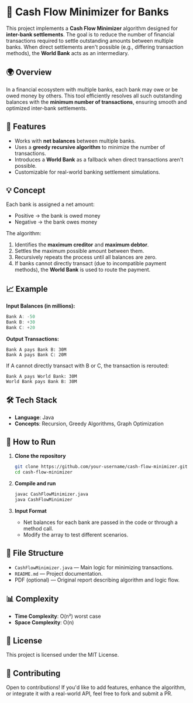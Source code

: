 
# 🏦 Cash Flow Minimizer for Banks

This project implements a **Cash Flow Minimizer** algorithm designed for **inter-bank settlements**. The goal is to reduce the number of financial transactions required to settle outstanding amounts between multiple banks. When direct settlements aren't possible (e.g., differing transaction methods), the **World Bank** acts as an intermediary.

## 🌍 Overview

In a financial ecosystem with multiple banks, each bank may owe or be owed money by others. This tool efficiently resolves all such outstanding balances with the **minimum number of transactions**, ensuring smooth and optimized inter-bank settlements.

## 📌 Features

- Works with **net balances** between multiple banks.
- Uses a **greedy recursive algorithm** to minimize the number of transactions.
- Introduces a **World Bank** as a fallback when direct transactions aren't possible.
- Customizable for real-world banking settlement simulations.

## 💡 Concept

Each bank is assigned a net amount:
- Positive → the bank is owed money
- Negative → the bank owes money

The algorithm:
1. Identifies the **maximum creditor** and **maximum debtor**.
2. Settles the maximum possible amount between them.
3. Recursively repeats the process until all balances are zero.
4. If banks cannot directly transact (due to incompatible payment methods), the **World Bank** is used to route the payment.

## 📈 Example

**Input Balances (in millions):**
```java
Bank A: -50
Bank B: +30
Bank C: +20
```

**Output Transactions:**
```
Bank A pays Bank B: 30M
Bank A pays Bank C: 20M
```

If A cannot directly transact with B or C, the transaction is rerouted:
```
Bank A pays World Bank: 30M
World Bank pays Bank B: 30M
```

## 🛠️ Tech Stack

- **Language**: Java
- **Concepts**: Recursion, Greedy Algorithms, Graph Optimization

## 🚀 How to Run

1. **Clone the repository**
   ```bash
   git clone https://github.com/your-username/cash-flow-minimizer.git
   cd cash-flow-minimizer
   ```

2. **Compile and run**
   ```bash
   javac CashFlowMinimizer.java
   java CashFlowMinimizer
   ```

3. **Input Format**
   - Net balances for each bank are passed in the code or through a method call.
   - Modify the array to test different scenarios.

## 📂 File Structure

- `CashFlowMinimizer.java` — Main logic for minimizing transactions.
- `README.md` — Project documentation.
- PDF (optional) — Original report describing algorithm and logic flow.

## 📊 Complexity

- **Time Complexity**: O(n²) worst case
- **Space Complexity**: O(n)

## 📜 License

This project is licensed under the MIT License.

## 🤝 Contributing

Open to contributions! If you'd like to add features, enhance the algorithm, or integrate it with a real-world API, feel free to fork and submit a PR.

 
